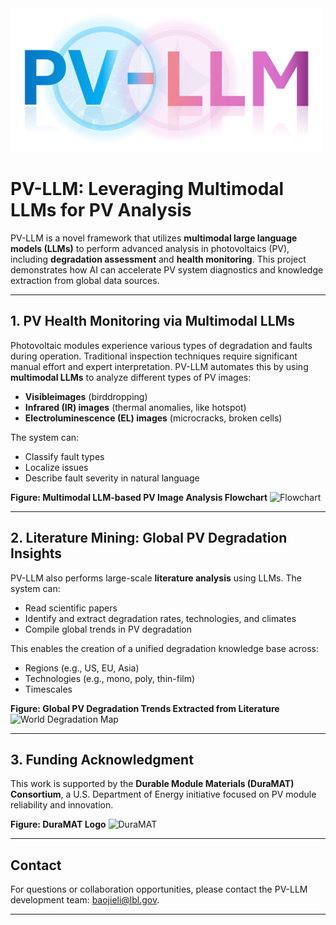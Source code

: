 
<img src="https://github.com/lbj2011/PV-LLM/blob/main/doc_img/LLM%20LOGO.jpg" width="500"/>

# PV-LLM: Leveraging Multimodal LLMs for PV Analysis

PV-LLM is a novel framework that utilizes **multimodal large language models (LLMs)** to perform advanced analysis in photovoltaics (PV), including **degradation assessment** and **health monitoring**. This project demonstrates how AI can accelerate PV system diagnostics and knowledge extraction from global data sources.

---

## 1. PV Health Monitoring via Multimodal LLMs

Photovoltaic modules experience various types of degradation and faults during operation. Traditional inspection techniques require significant manual effort and expert interpretation. PV-LLM automates this by using **multimodal LLMs** to analyze different types of PV images:

* **Visibleimages** (birddropping)
* **Infrared (IR) images** (thermal anomalies, like hotspot)
* **Electroluminescence (EL) images** (microcracks, broken cells)

The system can:

* Classify fault types
* Localize issues
* Describe fault severity in natural language

**Figure: Multimodal LLM-based PV Image Analysis Flowchart**
![Flowchart](image_flowchart.jpg)

---

## 2. Literature Mining: Global PV Degradation Insights

PV-LLM also performs large-scale **literature analysis** using LLMs. The system can:

* Read scientific papers
* Identify and extract degradation rates, technologies, and climates
* Compile global trends in PV degradation

This enables the creation of a unified degradation knowledge base across:

* Regions (e.g., US, EU, Asia)
* Technologies (e.g., mono, poly, thin-film)
* Timescales

**Figure: Global PV Degradation Trends Extracted from Literature**
![World Degradation Map](world_degradation.jpg)

---

## 3. Funding Acknowledgment

This work is supported by the **Durable Module Materials (DuraMAT) Consortium**, a U.S. Department of Energy initiative focused on PV module reliability and innovation.

**Figure: DuraMAT Logo**
![DuraMAT](duramat.jpg)

---

## Contact

For questions or collaboration opportunities, please contact the PV-LLM development team: baojieli@lbl.gov.

---
